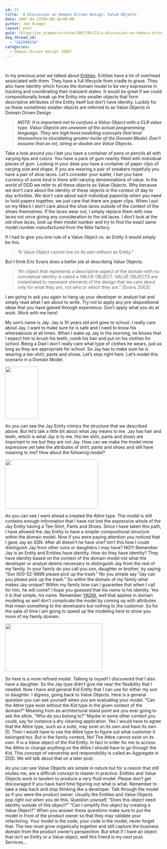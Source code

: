 ```yaml
---
id: 21
title: 'A Discussion on Domain Driven Design: Value Objects'
date: 2007-04-23T04:00:18+00:00
author: Joe Ocampo
layout: post
guid: /blogs/joe_ocampo/archive/2007/04/23/a-discussion-on-domain-driven-design-value-objects.aspx
dsq_thread_id:
  - "262090134"
categories:
  - Domain Driven Design (DDD)
---
```

&nbsp;

In my previous post we talked about <a href="http://www.lostechies.com/blogs/joe_ocampo/archive/2007/04/14/a-discussion-on-domain-driven-design-entities.aspx" target="_blank">Entities</a>. Entities have a lot of overhead associated with them. They have a full lifecycle from cradle to grave. They also have identity which forces the domain model to be very expressive in tracking and coordinating their transient states. It would be great if we could compositionally break up the Entity into smaller objects that form descriptive attributes of the Entity itself but don’t have identity. Luckily for us these sometimes smaller objects are referred to as Value Objects in Domain Driven Design.

> **_NOTE: It is important not to confuse a Value Object with a CLR value type. Value Objects are unaware of the actual programming language. They are high level modeling concepts that lend themselves to elucidating greater incite of the Domain Model. Don’t assume that an int, string or double are Value Objects._**

Take a look around you I bet you have a container of pens or pencils all with varying tips and colors. You have a pack of gum nearby filled with individual pieces of gum. Looking in your desk you have a container of paper clips of varying size and shape. If you are wearing a pair of sneakers hopefully you have a pair of shoe laces. Let’s consider your wallet, I bet you have currency of some kind in there with varying denominations of value. In the world of DDD we refer to all these objects as Value Objects. Why because we don’t care about the identity of these objects in the context of day to day activities. We don’t care about each individual paperclip when you need to hold papers together, we just care that there are paper clips. When I put on my Nike’s I don’t care about the shoe laces outside of the context of the shoes themselves. If the laces wear out, I simply replace them with new laces not once giving any consideration to the old laces. I don’t look at the old shoe laces, look up their model number and try to find the exact same model number manufactured from the Nike factory.

If I had to give you one rule of a Value Object vs. an Entity it would simply be this.

> &#8220;A Value Object cannot live on its own without an Entity.&#8221;

But I think Eric Evans does a better job at describing Value Objects.

> “An object that represents a descriptive aspect of the domain with no conceptual identity is called a VALUE OBJECT. VALUE OBJECTS are instantiated to represent elements of the design that we care about only for what they are, not who or which they are.” [Evans 2003]

I am going to ask you again to hang up your developer or analyst hat and simply read what I am about to write. Try not to apply any pre-dispositional ideas that you have gained through experience. Don’t apply what you do at work. Work with me here!

My son’s name is Jay. Jay is 10 years old and goes to school. I really care about Jay, I want to make sure he is safe and I need to know his whereabouts at all times. When I wake up Jay in the morning, he knows that I expect him to brush his teeth, comb his hair and put on his clothes for school. Being a Dad I don’t really care what type of clothes he wears, just as long as they are appropriate for school. So Jay has to make sure he is wearing a tee-shirt, pants and shoes. Let’s stop right here. Let’s model this scenario in a Domain Model.

<img src="http://lostechies.com/joeocampo/files/2011/03/ADiscussiononDomainDrivenDesignValueObje_1C47/clip_image002.jpg" alt="" width="106" height="168" />

As you can see the Jay Entity mimics the structure that we described above. But let’s talk a little bit about what Jay means to me. Jay has hair and teeth, which is what Jay is to me. His tee shirt, pants and shoes are important to me but they are not Jay. How can we make the model more expressive yet take the attributes of shirt, pants and shoes and still have meaning to me? How about the following model?

<img src="http://lostechies.com/joeocampo/files/2011/03/ADiscussiononDomainDrivenDesignValueObje_1C47/clip_image004.jpg" alt="" width="299" height="158" />

As you can see I went ahead a created the Attire type. The model is still contains enough information that I have not lost the expressive whole of the Jay Entity having a Tee-Shirt, Pants and Shoes. Since I have taken this path, I have allowed the Jay Entity to have a simpler compositional structure within the domain model. Now if you were paying attention you noticed that I gave Jay an SSN. After all doesn’t he have one? Isn’t this how I could distinguish Jay from other sons or daughters I may have? NO!!! Remember Jay is an Entity and Entities have identity. How do they have identity? They have identity based on the context of the domain model not what the developer or analyst deems necessary to distinguish Jay from the rest of my family. In your family do you call you son, daughter or brother, by saying “Son 000-52-9899 please pick up the trash.” No you simple say “Jay can you please pick up the trash.” So within the domain of my family what makes Jay unique? Within my family how can I guarantee that when I call for him, he will come? I hope you guessed that his _name_ is his identity. Yes it is that simple, his name. Remember <a href="http://en.wikipedia.org/wiki/You_Ain't_Gonna_Need_It" target="_blank">YAGNI</a>, well that applies in domain modeling as well don’t complicate the model by coming up with attributes that mean something to the developers but nothing to the customer. So for the sake of time I am going to speed up the modeling here to show you more of my family domain.

<img src="http://lostechies.com/joeocampo/files/2011/03/ADiscussiononDomainDrivenDesignValueObje_1C47/clip_image006.jpg" alt="" width="313" height="155" />

So here is a more refined model. Talking to myself I discovered that I also have a daughter. So the Jay type didn’t give me near the flexibility that I needed. Now I have and general Kid Entity that I can use for either my son or daughter. I digress, going back to Value Objects. Here is a general question you can ask yourself when you are evaluating your model. &#8220;Can the Attire type exist without the Kid type in the given context of the domain?&#8221; Meaning from an architectural stand point are you ever going to ask the attire, “Who do you belong to?” Maybe in some other context you could, say for instance a dry cleaning application. Yes I would have to agree that the Attire type, such as a suite, may exist on its own and have its own ID. Then I would have to use the Attire type to figure out what customer it belonged too. But in the family context, No! The Attire cannot exist on its own. It is a Value object of the Kid Entity. In fact in order for me to access the Attire or change anything on the Attire I should have to go through the Kid. This concept of ownership and responsibility is called an Aggregate in DDD. We will talk about that on a later post.

As you can see Value Objects are simple in nature but for a reason that still eludes me, are a difficult concept to master in practice. Entities and Value Objects work in tandem to produce a very fluid model. Please don’t get discouraged if you have hard time figuring out what is what. Remember to take a step back and stop thinking like a developer. Talk through the model as if you were the product owner. Usually the Entities and Value Objects pop right out when you do this. Question yourself, “Does this object need identity outside of this object?” “Can I simplify this object by creating a Value Object?” When you answer these questions make sure to put the model in front of the product owner so that they may validate your refactoring. Your model is the code, your code is the model, never forget that. The two must grow organically together and still capture the business domain from the product owner’s perspective. But what if I have an object that isn’t an Entity or a Value object, well this friend is my next post. Services…